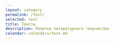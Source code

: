 ```yaml
---
layout: category
permalink: /text/
selected: text
title: Тексты
description: Попытки литературного творчества
calendar: calendars/text.md
---
```

